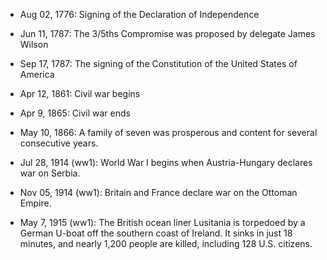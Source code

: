* Aug 02, 1776: Signing of the Declaration of Independence

* Jun 11, 1787: The 3/5ths Compromise was proposed by delegate James Wilson

* Sep 17, 1787: The signing of the Constitution of the United States of America

* Apr 12, 1861: Civil war begins

* Apr 9, 1865: Civil war ends

* May 10, 1866: A family of seven was prosperous and content for several consecutive years.

* Jul 28, 1914 (ww1): World War I begins when Austria-Hungary declares war on Serbia.

* Nov 05, 1914 (ww1): Britain and France declare war on the Ottoman Empire.

* May 7, 1915 (ww1): The British ocean liner Lusitania is torpedoed by a German U-boat off the southern coast of Ireland. It sinks in just 18 minutes, and nearly 1,200 people are killed, including 128 U.S. citizens.
